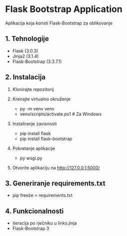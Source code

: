 # Flask Bootstrap Application
Aplikacija koja koristi Flask-Bootstrap za oblikovanje

## 1. Tehnologije
- Flask (3.0.3)
- Jinja2 (3.1.4)
- Flask-Bootstrap (3.3.7.1)

## 2. Instalacija
1. Klonirajte repozitorij

2. Kreirajte virtualno okruženje
    - py -m venv venv
    - venv/scripts/activate.ps1  # Za Windows

3. Instaliranje zavisnosti
    - pip install flask
    - pip install flask-bootstrap

4. Pokretanje aplikacije
    - py wsgi.py

5. Otvorite aplikaciju na http://127.0.0.1:5000/

## 3. Generiranje requirements.txt
- pip freeze > requirements.txt

## 4. Funkcionalnosti
- iteracija po rječniku u links.jinja
- Flask-Bootstrap 3
